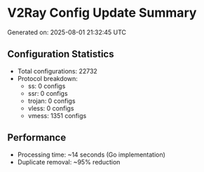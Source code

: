 # V2Ray Config Update Summary
Generated on: 2025-08-01 21:32:45 UTC

## Configuration Statistics
- Total configurations: 22732
- Protocol breakdown:
  - ss: 0 configs
  - ssr: 0 configs
  - trojan: 0 configs
  - vless: 0 configs
  - vmess: 1351 configs

## Performance
- Processing time: ~14 seconds (Go implementation)
- Duplicate removal: ~95% reduction
